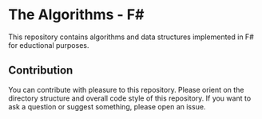 # The Algorithms - F#
This repository contains algorithms and data structures implemented in F# for eductional purposes.

## Contribution
You can contribute with pleasure to this repository. Please orient on the directory structure and overall code style of this repository.
If you want to ask a question or suggest something, please open an issue.
